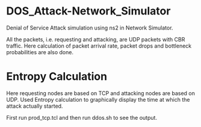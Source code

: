 DOS_Attack-Network_Simulator
============================

Denial of Service Attack simulation using ns2 in Network Simulator.

All the packets, i.e. requesting and attacking, are UDP packets with CBR traffic. Here calculation of packet arrival rate, packet drops and bottleneck
probabilities are also done.


Entropy Calculation
============================

Here requesting nodes are based on TCP and attacking nodes are based on
UDP. Used Entropy calculation to graphically display the time at which
the attack actually started.

First run prod_tcp.tcl and then run ddos.sh to see the output. 

